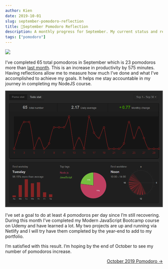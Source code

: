 ```yaml
---
author: Kien
date: 2019-10-01
slug: september-pomodoro-reflection
title: 🍅September Pomodoro Reflection
description: A monthly progress for September. My current status and reflection on my productivity, goals and achievements.
tags: ["pomodoro"]
---
```


![](https://images.unsplash.com/photo-1542840843-3349799cded6?ixlib=rb-1.2.1&ixid=eyJhcHBfaWQiOjEyMDd9&auto=format&fit=crop&w=1350&q=80)

I’ve completed 65 total pomodoros in September which is 23 pomodoros more than [last month](/054-august-2019-pomodoro/). This is an increase in productivity by 575 minutes. Having reflections allow me to measure how much I’ve done and what I’ve accomplished to achieve my goals. It helps me stay accountable in my journey in completing my NodeJS course.

![](./PomotodoSept2019.png)

I’ve set a goal to do at least 4 pomodoros per day since I’m still recovering. During this month I’ve completed my Modern JavaScript Bootcamp course on Udemy and have learned a lot. My two projects are up and running via Netlify and I will try have them completed by the year-end to add to my portfolio.

I’m satisfied with this result. I’m hoping by the end of October to see my number of pomodoros increase.

<div align="right"><a href="/061-october-2019-pomodoro/">October 2019 Pomodoro &rarr;</a></div>